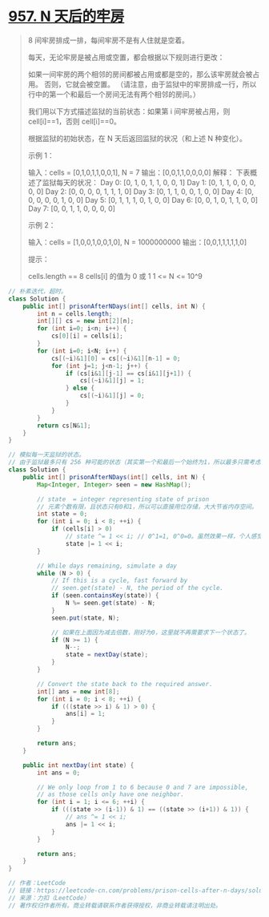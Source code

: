 # [957. N 天后的牢房](https://leetcode-cn.com/problems/prison-cells-after-n-days/)

> 8 间牢房排成一排，每间牢房不是有人住就是空着。
>
> 每天，无论牢房是被占用或空置，都会根据以下规则进行更改：
>
> 如果一间牢房的两个相邻的房间都被占用或都是空的，那么该牢房就会被占用。
> 否则，它就会被空置。
> （请注意，由于监狱中的牢房排成一行，所以行中的第一个和最后一个房间无法有两个相邻的房间。）
>
> 我们用以下方式描述监狱的当前状态：如果第 i 间牢房被占用，则 cell[i]==1，否则 cell[i]==0。
>
> 根据监狱的初始状态，在 N 天后返回监狱的状况（和上述 N 种变化）。
>
>  
>
> 示例 1：
>
> 输入：cells = [0,1,0,1,1,0,0,1], N = 7
> 输出：[0,0,1,1,0,0,0,0]
> 解释：
> 下表概述了监狱每天的状况：
> Day 0: [0, 1, 0, 1, 1, 0, 0, 1]
> Day 1: [0, 1, 1, 0, 0, 0, 0, 0]
> Day 2: [0, 0, 0, 0, 1, 1, 1, 0]
> Day 3: [0, 1, 1, 0, 0, 1, 0, 0]
> Day 4: [0, 0, 0, 0, 0, 1, 0, 0]
> Day 5: [0, 1, 1, 1, 0, 1, 0, 0]
> Day 6: [0, 0, 1, 0, 1, 1, 0, 0]
> Day 7: [0, 0, 1, 1, 0, 0, 0, 0]
>
> 示例 2：
>
> 输入：cells = [1,0,0,1,0,0,1,0], N = 1000000000
> 输出：[0,0,1,1,1,1,1,0]
>
>
> 提示：
>
> cells.length == 8
> cells[i] 的值为 0 或 1 
> 1 <= N <= 10^9

```java
// 朴素迭代，超时。
class Solution {
    public int[] prisonAfterNDays(int[] cells, int N) {
        int n = cells.length;
        int[][] cs = new int[2][n];
        for (int i=0; i<n; i++) {
            cs[0][i] = cells[i];
        }
        for (int i=0; i<N; i++) {
            cs[(~i)&1][0] = cs[(~i)&1][n-1] = 0;
            for (int j=1; j<n-1; j++) {
                if (cs[i&1][j-1] == cs[i&1][j+1]) {
                    cs[(~i)&1][j] = 1;
                } else {
                    cs[(~i)&1][j] = 0;
                }
            }
        }
        return cs[N&1];
    }
}
```

```java
// 模拟每一天监狱的状态。
// 由于监狱最多只有 256 种可能的状态（其实第一个和最后一个始终为1，所以最多只需考虑2^6=64种状态），所以状态一定会快速的形成一个循环。我们可以当状态循环出现的时候记录下循环的周期 t 然后跳过 t 的倍数的天数。
class Solution {
    public int[] prisonAfterNDays(int[] cells, int N) {
        Map<Integer, Integer> seen = new HashMap();

        // state  = integer representing state of prison
        // 元素个数有限，且状态只有0和1，所以可以直接用位存储，大大节省内存空间。
        int state = 0;
        for (int i = 0; i < 8; ++i) {
            if (cells[i] > 0)
                // state ^= 1 << i; // 0^1=1, 0^0=0。虽然效果一样，个人感觉还是用或运算直观一些。
                state |= 1 << i;
        }

        // While days remaining, simulate a day
        while (N > 0) {
            // If this is a cycle, fast forward by
            // seen.get(state) - N, the period of the cycle.
            if (seen.containsKey(state)) {
                N %= seen.get(state) - N;
            }
            seen.put(state, N);

            // 如果在上面因为减去倍数，刚好为0，这里就不再需要求下一个状态了。
            if (N >= 1) {
                N--;
                state = nextDay(state);
            }
        }

        // Convert the state back to the required answer.
        int[] ans = new int[8];
        for (int i = 0; i < 8; ++i) {
            if (((state >> i) & 1) > 0) {
                ans[i] = 1;
            }
        }

        return ans;
    }

    public int nextDay(int state) {
        int ans = 0;

        // We only loop from 1 to 6 because 0 and 7 are impossible,
        // as those cells only have one neighbor.
        for (int i = 1; i <= 6; ++i) {
            if (((state >> (i-1)) & 1) == ((state >> (i+1)) & 1)) {
                // ans ^= 1 << i;
                ans |= 1 << i;
            }
        }

        return ans;
    }
}

// 作者：LeetCode
// 链接：https://leetcode-cn.com/problems/prison-cells-after-n-days/solution/n-tian-hou-de-lao-fang-by-leetcode/
// 来源：力扣（LeetCode）
// 著作权归作者所有。商业转载请联系作者获得授权，非商业转载请注明出处。
```

